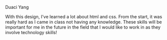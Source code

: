 Duaci Yang

With this design, I've learned a lot about html and css. From the start, it was really hard as I came in class not having any knowledge. 
These skills will be important for me in the future in the field that I would like to work in as they involve technology skills!
